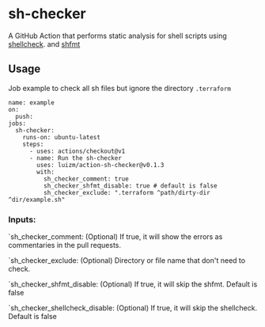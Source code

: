 # sh-checker

A GitHub Action that performs static analysis for shell scripts using [shellcheck](https://github.com/koalaman/shellcheck). and [shfmt](https://github.com/mvdan/sh)

## Usage

Job example to check all sh files but ignore the directory `.terraform`

```
name: example
on:
  push:
jobs:
  sh-checker:
    runs-on: ubuntu-latest
    steps:
      - uses: actions/checkout@v1
      - name: Run the sh-checker
        uses: luizm/action-sh-checker@v0.1.3
        with:
          sh_checker_comment: true
          sh_checker_shfmt_disable: true # default is false
          sh_checker_exclude: ".terraform ^path/dirty-dir ^dir/example.sh"
```

### Inputs:

`sh_checker_comment: (Optional) If true, it will show the errors as commentaries in the pull requests.

`sh_checker_exclude: (Optional) Directory or file name that don't need to check.

`sh_checker_shfmt_disable: (Optional) If true, it will skip the shfmt. Default is false

`sh_checker_shellcheck_disable: (Optional) If true, it will skip the shellcheck. Default is false
